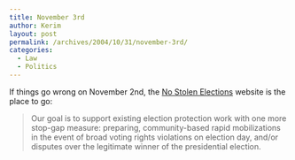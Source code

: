 ```yaml
---
title: November 3rd
author: Kerim
layout: post
permalink: /archives/2004/10/31/november-3rd/
categories:
  - Law
  - Politics
---
```

If things go wrong on November 2nd, the <a href="http://www.nov3.us/" onclick="_gaq.push(['_trackEvent', 'outbound-article', 'http://www.nov3.us/', 'No Stolen Elections']);" >No Stolen Elections</a> website is the place to go:

> Our goal is to support existing election protection work with one more stop-gap measure: preparing, community-based rapid mobilizations in the event of broad voting rights violations on election day, and/or disputes over the legitimate winner of the presidential election.

